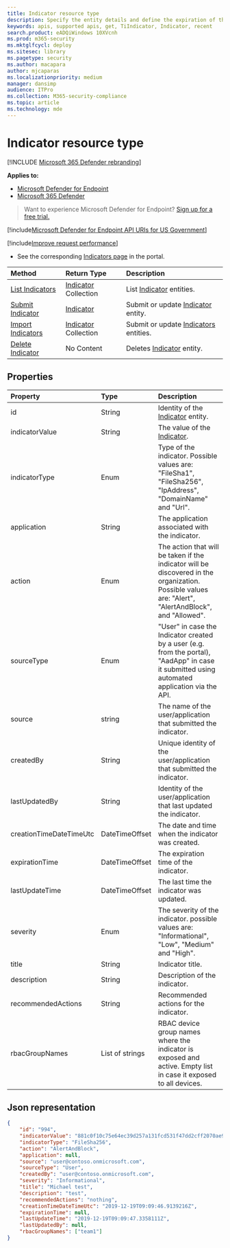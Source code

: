```yaml
---
title: Indicator resource type
description: Specify the entity details and define the expiration of the indicator using Microsoft Defender for Endpoint.
keywords: apis, supported apis, get, TiIndicator, Indicator, recent
search.product: eADQiWindows 10XVcnh
ms.prod: m365-security
ms.mktglfcycl: deploy
ms.sitesec: library
ms.pagetype: security
ms.author: macapara
author: mjcaparas
ms.localizationpriority: medium
manager: dansimp
audience: ITPro
ms.collection: M365-security-compliance
ms.topic: article
ms.technology: mde
---
```


# Indicator resource type

[!INCLUDE [Microsoft 365 Defender rebranding](../../includes/microsoft-defender.md)]

**Applies to:**
- [Microsoft Defender for Endpoint](https://go.microsoft.com/fwlink/?linkid=2154037)
- [Microsoft 365 Defender](https://go.microsoft.com/fwlink/?linkid=2118804)

> Want to experience Microsoft Defender for Endpoint? [Sign up for a free trial.](https://www.microsoft.com/microsoft-365/windows/microsoft-defender-atp?ocid=docs-wdatp-exposedapis-abovefoldlink) 


[!include[Microsoft Defender for Endpoint API URIs for US Government](../../includes/microsoft-defender-api-usgov.md)]

[!include[Improve request performance](../../includes/improve-request-performance.md)]


- See the corresponding [Indicators page](https://securitycenter.windows.com/preferences2/custom_ti_indicators/files) in the portal. 

Method|Return Type |Description
:---|:---|:---
[List Indicators](get-ti-indicators-collection.md) | [Indicator](ti-indicator.md) Collection | List [Indicator](ti-indicator.md) entities.
[Submit Indicator](post-ti-indicator.md) | [Indicator](ti-indicator.md) | Submit or update [Indicator](ti-indicator.md) entity.
[Import Indicators](import-ti-indicators.md) | [Indicator](ti-indicator.md) Collection | Submit or update [Indicators](ti-indicator.md) entities.
[Delete Indicator](delete-ti-indicator-by-id.md) | No Content | Deletes [Indicator](ti-indicator.md) entity.


## Properties
Property |	Type	|	Description
:---|:---|:---
id | String | Identity of the [Indicator](ti-indicator.md) entity.
indicatorValue | String | The value of the [Indicator](ti-indicator.md).
indicatorType | Enum | Type of the indicator. Possible values are: "FileSha1", "FileSha256", "IpAddress", "DomainName" and "Url".
application | String | The application associated with the indicator. 
action | Enum | The action that will be taken if the indicator will be discovered in the organization. Possible values are: "Alert", "AlertAndBlock", and "Allowed".
sourceType | Enum | "User" in case the Indicator created by a user (e.g. from the portal), "AadApp" in case it submitted using automated application via the API.
source | string | The name of the user/application that submitted the indicator.
createdBy | String | Unique identity of the user/application that submitted the indicator.
lastUpdatedBy | String | Identity of the user/application that last updated the indicator.
creationTimeDateTimeUtc | DateTimeOffset | The date and time when the indicator was created.
expirationTime | DateTimeOffset | The expiration time of the indicator.
lastUpdateTime | DateTimeOffset | The last time the indicator was updated.
severity | Enum | The severity of the indicator. possible values are: "Informational", "Low", "Medium" and "High".
title | String | Indicator title.
description | String | Description of the indicator.
recommendedActions | String | Recommended actions for the indicator.
rbacGroupNames | List of strings | RBAC device group names where the indicator is exposed and active. Empty list in case it exposed to all devices.


## Json representation

```json
{
    "id": "994",
    "indicatorValue": "881c0f10c75e64ec39d257a131fcd531f47dd2cff2070ae94baa347d375126fd",
    "indicatorType": "FileSha256",
    "action": "AlertAndBlock",
	"application": null,
    "source": "user@contoso.onmicrosoft.com",
    "sourceType": "User",
	"createdBy": "user@contoso.onmicrosoft.com",
    "severity": "Informational",
    "title": "Michael test",
    "description": "test",
    "recommendedActions": "nothing",
    "creationTimeDateTimeUtc": "2019-12-19T09:09:46.9139216Z",
    "expirationTime": null,
    "lastUpdateTime": "2019-12-19T09:09:47.3358111Z",
    "lastUpdatedBy": null,
    "rbacGroupNames": ["team1"]
}
```
